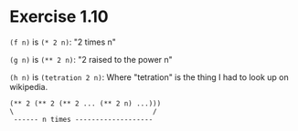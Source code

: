 # Exercise 1.10

`(f n)` is `(* 2 n)`: "2 times n"

`(g n)` is `(** 2 n)`: "2 raised to the power n"

`(h n)` is `(tetration 2 n)`: Where "tetration" is the thing I
had to look up on wikipedia.
```
(** 2 (** 2 (** 2 ... (** 2 n) ...)))
\                                  /
 ------ n times -------------------
